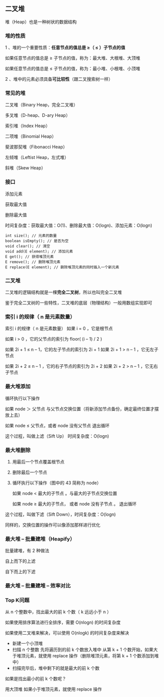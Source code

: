 ## 二叉堆

堆（Heap）也是一种树状的数据结构

### 堆的性质

1 、堆的一个重要性质：**任意节点的值总是 ≥（ ≤ ）子节点的值** 

如果任意节点的值总是 ≥ 子节点的值，称为：最大堆、大根堆、大顶堆 

如果任意节点的值总是 ≤ 子节点的值，称为：最小堆、小根堆、小顶堆

2 、堆中的元素必须具备**可比较性**（跟二叉搜索树一样）

### 常见的堆

二叉堆（Binary Heap，完全二叉堆） 

多叉堆（D-heap、D-ary Heap）

索引堆（Index Heap）

二项堆（Binomial Heap）

斐波那契堆（Fibonacci Heap） 

左倾堆（Leftist Heap，左式堆） 

斜堆（Skew Heap）

### 接口

添加元素 

获取最大值 

删除最大值

时间复杂度：获取最大值：O(1)、删除最大值：O(logn)、添加元素：O(logn)

```
int size(); // 元素的数量 
boolean isEmpty(); // 是否为空 
void clear(); // 清空 
void add(E element); // 添加元素 
E get(); // 获得堆顶元素 
E remove(); // 删除堆顶元素 
E replace(E element); // 删除堆顶元素的同时插入一个新元素
```

### 二叉堆

二叉堆的逻辑结构就是一棵**完全二叉树**，所以也叫完全二叉堆

鉴于完全二叉树的一些特性，二叉堆的底层（物理结构）一般用数组实现即可

### 索引 i 的规律（ n 是元素数量）

索引 i 的规律（ n 是元素数量） 如果 i = 0 ，它是根节点

如果 i > 0 ，它的父节点的索引为 floor( (i – 1) / 2 )

如果 2i + 1 ≤ n – 1，它的左子节点的索引为 2i + 1 如果 2i + 1 > n – 1 ，它无左子节点

如果 2i + 2 ≤ n – 1 ，它的右子节点的索引为 2i + 2 如果 2i + 2 > n – 1 ，它无右子节点

### 最大堆添加

循环执行以下操作

如果 node ＞ 父节点 与父节点交换位置（将新添加节点备份，确定最终位置才摆放上去）

如果 node ≤ 父节点，或者 node 没有父节点 退出循环

这个过程，叫做上滤（Sift Up） 时间复杂度：O(logn)

### 最大堆删除

1. 用最后一个节点覆盖根节点

2. 删除最后一个节点

3. 循环执行以下操作（图中的 43 简称为 node） 

   如果 node < 最大的子节点 。与最大的子节点交换位置 

   如果 node ≥ 最大的子节点， 或者 node 没有子节点 。 退出循环

这个过程，叫做下滤（Sift Down），时间复杂度：O(logn)

同样的，交换位置的操作可以像添加那样进行优化

### 最大堆 – 批量建堆（Heapify）

批量建堆，有 2 种做法 

自上而下的上滤

自下而上的下滤

### 最大堆 – 批量建堆 – 效率对比

### Top K问题

从 n 个整数中，找出最大的前 k 个数（ k 远远小于 n ）

如果使用排序算法进行全排序，需要 O(nlogn) 的时间复杂度

如果使用二叉堆来解决，可以使用 O(nlogk) 的时间复杂度来解决 

- 新建一个小顶堆
- 扫描 n 个整数 先将遍历到的前 k 个数放入堆中 从第 k + 1 个数开始，如果大于堆顶元素，就使用 replace 操作（删除堆顶元素，将第 k + 1 个数添加到堆中） 
- 扫描完毕后，堆中剩下的就是最大的前 k 个数

如果是找出最小的前 k 个数呢？ 

用大顶堆 如果小于堆顶元素，就使用 replace 操作